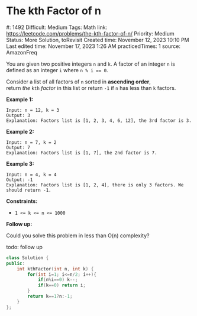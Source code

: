 # The kth Factor of n

#: 1492
Difficult: Medium
Tags: Math
link: https://leetcode.com/problems/the-kth-factor-of-n/
Priority: Medium
Status: More Solution, toRevisit
Created time: November 12, 2023 10:10 PM
Last edited time: November 17, 2023 1:26 AM
practicedTimes: 1
source: AmazonFreq

You are given two positive integers `n` and `k`. A factor of an integer `n` is defined as an integer `i` where `n % i == 0`.

Consider a list of all factors of `n` sorted in **ascending order**, return *the* `kth` *factor* in this list or return `-1` if `n` has less than `k` factors.

**Example 1:**

```
Input: n = 12, k = 3
Output: 3
Explanation: Factors list is [1, 2, 3, 4, 6, 12], the 3rd factor is 3.

```

**Example 2:**

```
Input: n = 7, k = 2
Output: 7
Explanation: Factors list is [1, 7], the 2nd factor is 7.

```

**Example 3:**

```
Input: n = 4, k = 4
Output: -1
Explanation: Factors list is [1, 2, 4], there is only 3 factors. We should return -1.

```

**Constraints:**

- `1 <= k <= n <= 1000`

**Follow up:**

Could you solve this problem in less than O(n) complexity?

todo: follow up

```cpp
class Solution {
public:
    int kthFactor(int n, int k) {
        for(int i=1; i<=n/2; i++){
            if(n%i==0) k--;
            if(k==0) return i;
        }
        return k==1?n:-1;
    }
};
```